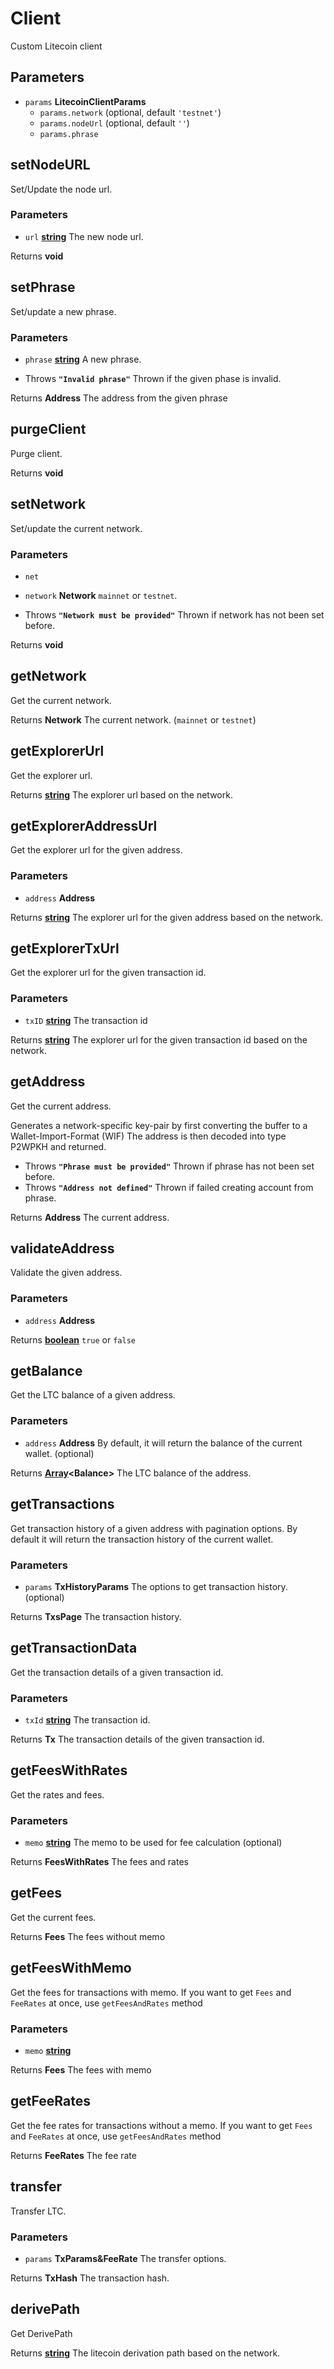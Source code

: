 # Client

Custom Litecoin client

## Parameters

-   `params` **LitecoinClientParams** 
    -   `params.network`   (optional, default `'testnet'`)
    -   `params.nodeUrl`   (optional, default `''`)
    -   `params.phrase`  

## setNodeURL

Set/Update the node url.

### Parameters

-   `url` **[string][1]** The new node url.

Returns **void** 

## setPhrase

Set/update a new phrase.

### Parameters

-   `phrase` **[string][1]** A new phrase.


-   Throws **`"Invalid phrase"`** Thrown if the given phase is invalid.

Returns **Address** The address from the given phrase

## purgeClient

Purge client.

Returns **void** 

## setNetwork

Set/update the current network.

### Parameters

-   `net`  
-   `network` **Network** `mainnet` or `testnet`.


-   Throws **`"Network must be provided"`** Thrown if network has not been set before.

Returns **void** 

## getNetwork

Get the current network.

Returns **Network** The current network. (`mainnet` or `testnet`)

## getExplorerUrl

Get the explorer url.

Returns **[string][1]** The explorer url based on the network.

## getExplorerAddressUrl

Get the explorer url for the given address.

### Parameters

-   `address` **Address** 

Returns **[string][1]** The explorer url for the given address based on the network.

## getExplorerTxUrl

Get the explorer url for the given transaction id.

### Parameters

-   `txID` **[string][1]** The transaction id

Returns **[string][1]** The explorer url for the given transaction id based on the network.

## getAddress

Get the current address.

Generates a network-specific key-pair by first converting the buffer to a Wallet-Import-Format (WIF)
The address is then decoded into type P2WPKH and returned.

-   Throws **`"Phrase must be provided"`** Thrown if phrase has not been set before.
-   Throws **`"Address not defined"`** Thrown if failed creating account from phrase.

Returns **Address** The current address.

## validateAddress

Validate the given address.

### Parameters

-   `address` **Address** 

Returns **[boolean][2]** `true` or `false`

## getBalance

Get the LTC balance of a given address.

### Parameters

-   `address` **Address** By default, it will return the balance of the current wallet. (optional)

Returns **[Array][3]&lt;Balance>** The LTC balance of the address.

## getTransactions

Get transaction history of a given address with pagination options.
By default it will return the transaction history of the current wallet.

### Parameters

-   `params` **TxHistoryParams** The options to get transaction history. (optional)

Returns **TxsPage** The transaction history.

## getTransactionData

Get the transaction details of a given transaction id.

### Parameters

-   `txId` **[string][1]** The transaction id.

Returns **Tx** The transaction details of the given transaction id.

## getFeesWithRates

Get the rates and fees.

### Parameters

-   `memo` **[string][1]** The memo to be used for fee calculation (optional)

Returns **FeesWithRates** The fees and rates

## getFees

Get the current fees.

Returns **Fees** The fees without memo

## getFeesWithMemo

Get the fees for transactions with memo.
If you want to get `Fees` and `FeeRates` at once, use `getFeesAndRates` method

### Parameters

-   `memo` **[string][1]** 

Returns **Fees** The fees with memo

## getFeeRates

Get the fee rates for transactions without a memo.
If you want to get `Fees` and `FeeRates` at once, use `getFeesAndRates` method

Returns **FeeRates** The fee rate

## transfer

Transfer LTC.

### Parameters

-   `params` **TxParams&FeeRate** The transfer options.

Returns **TxHash** The transaction hash.

## derivePath

Get DerivePath

Returns **[string][1]** The litecoin derivation path based on the network.

[1]: https://developer.mozilla.org/docs/Web/JavaScript/Reference/Global_Objects/String

[2]: https://developer.mozilla.org/docs/Web/JavaScript/Reference/Global_Objects/Boolean

[3]: https://developer.mozilla.org/docs/Web/JavaScript/Reference/Global_Objects/Array
